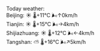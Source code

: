 Today weather:  
Beijing: ☀️ 🌡️+11°C 🌬️↑0km/h  
Tianjin: ☀️ 🌡️+15°C 🌬️→4km/h  
Shijiazhuang: ☀️ 🌡️+12°C 🌬️←4km/h  
Tangshan: ⛅️  🌡️+16°C 🌬️↗5km/h  
